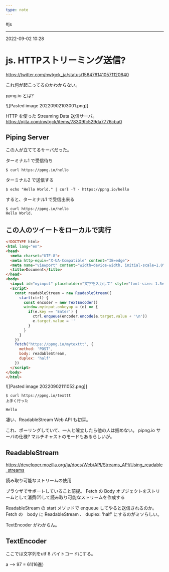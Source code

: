 ```yaml
---
type: note
---
```


#js

---
2022-09-02  10:28

# js. HTTPストリーミング送信?

https://twitter.com/nwtgck_ja/status/1564761410571120640


これ何が起こってるのかわからない。

ppng.io  とは?

![[Pasted image 20220902103001.png]]

HTTP を使った Streaming Data 送信サーバ。
https://qiita.com/nwtgck/items/78309fc529da7776cba0

## Piping Server
この人が立ててるサーバだった。


ターミナル1 で受信待ち
```shell
$ curl https://ppng.io/hello
```

ターミナル2 で送信する
```shell
$ echo "Hello World." | curl -T - https://ppng.io/hello
```

すると、ターミナル1 で受信出来る
```shell
$ curl https://ppng.io/hello
Hello World.
```
## この人のツイートをローカルで実行

```html
<!DOCTYPE html>
<html lang="en">
<head>
  <meta charset="UTF-8">
  <meta http-equiv="X-UA-Compatible" content="IE=edge">
  <meta name="viewport" content="width=device-width, initial-scale=1.0">
  <title>Document</title>
</head>
<body>
  <input id="myinput" placeholder="文字を入力して" style="font-size: 1.5em">
  <script>
    const readableStream = new ReadableStream({
      start(ctrl) {
        const encoder = new TextEncoder()
        window.myinput.onkeyup = (e) => {
          if(e.key == 'Enter') {
            ctrl.enqueue(encoder.encode(e.target.value + '\n'))
            e.target.value = ''
          }
        }
      }
    })
    fetch("https://ppng.io/mytexttt", {
      method: 'POST',
      body: readableStream,
      duplex: 'half'
    })
  </script>
</body>
</html>
```

![[Pasted image 20220902111052.png]]

```shell
$ curl https://ppng.io/texttt
上手く行った

Hello
```

凄い、ReadableStream Web API も初耳。

これ、ポーリングしていて、一人と確立したら他の人は掴めない。
pipng.io サーバの仕様? 
マルチキャストのモードもあるらしいが。

## ReadableStream
https://developer.mozilla.org/ja/docs/Web/API/Streams_API/Using_readable_streams

読み取り可能なストリームの使用

ブラウザでサポートしていること前提。
Fetch の Body オブジェクトをストリームとして消費(?)して読み取り可能なストリームを作成する

ReadableStream の start メソッドで enqueue してやると送信されるのか。
Fetch の　body に ReadableStream 、
duplex: 'half' にするのがミソらしい。

TextEncoder がわからん。

## TextEncoder
ここでは文字列をutf 8 バイトコードにする。

a --> 97 = 61(16進)

